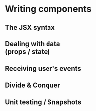 # Writing components


## The JSX syntax


## Dealing with data<br>(props / state)


## Receiving user's events


##  Divide & Conquer


## Unit testing / Snapshots
